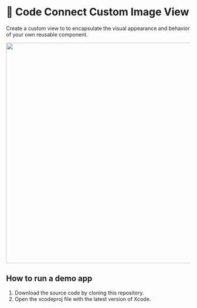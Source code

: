 # 🌉 Code Connect Custom Image View

Create a custom view to to encapsulate the visual appearance and behavior of your own reusable component.

<p>
  <img src="https://user-images.githubusercontent.com/50784573/105275235-2cf62f00-5be2-11eb-8c5d-09580fb5b637.png" Height=600/>
</p>

## How to run a demo app

1. Download the source code by cloning this repository.
2. Open the xcodeproj file with the latest version of Xcode.